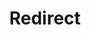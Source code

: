 ﻿---
layout: src/layouts/Redirect.astro
title: Redirect
redirect: /docs/octopus-rest-api/octopus.server.exe-command-line
pubDate:  2023-01-01
navSearch: false
navSitemap: false
navMenu: false
---
